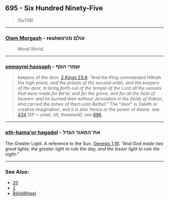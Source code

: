 ## 695 - Six Hundred Ninety-Five
> (5x139)

---

### [Olam Morgash](/keys/OVLM.MVRGSh) -  reshעולם מורגש
> Moral World

---

### [semayrei hassaph](/keys/ShMRI.HSP) - שמרי הסף
> keepers of the door. [2 Kings 23:4](http://biblehub.com/2_kings/23-4.htm): *"And the King commanded Hilkiah the high priest, and the priests of the second order, and the keepers of the door, to bring forth out of the temple of the Lord all the vessels that were made for Ba'al, and for the grove, and for all the host of heaven: and he burned then without Jerusalem in the fields of Kidron, and carried the ashes of them unto Bethel."* The "door" is Daleth or creative imagination, and it is also Venus or the power of desire. see [434](434) [SP = untel, sill, threshold]. see [896](896).

---

### [eth-hama'or hagadol](/keys/ATh-HMAVR.HGDL) - את־המאור הגדל
The Greater Light. A reference to the Sun. [Genesis 1:16](http://biblehub.com/genesis/1-16.htm): *"And God made two great lights; the greater light to rule the day, and the lesser light to rule the night:"*

---

### See Also:

- [20](20)
- [2](2)
- [BibleWheel](https://www.biblewheel.com//GR/GR_Database.php?Gem_Number=695)
